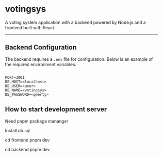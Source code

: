 # votingsys

A voting system application with a backend powered by Node.js and a frontend built with React.

---

## Backend Configuration

The backend requires a `.env` file for configuration. Below is an example of the required environment variables:

```plaintext

PORT=3001
DB_HOST=<localhost>
DB_USER=<user>
DB_NAME=<votingsys>
DB_PASSWORD=<qwerty>

```

## How to start development server

Need pnpm package mananger

Install db.sql

cd frontend
pnpm dev

cd backend
pnpm dev
